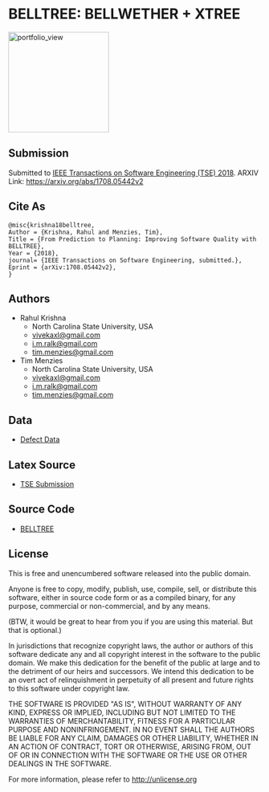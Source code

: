 # BELLTREE: **BELL**WETHER + **XTREE**
<img width="200" alt="portfolio_view" src="https://s3.amazonaws.com/images.static.steveweissmusic.com/products/images/uploads/popup/SW-450.jpg">

## Submission 

Submitted to [IEEE Transactions on Software Engineering (TSE) 2018](https://www.computer.org/web/tse). ARXIV Link: https://arxiv.org/abs/1708.05442v2

## Cite As

```
@misc{krishna18belltree,
Author = {Krishna, Rahul and Menzies, Tim},
Title = {From Prediction to Planning: Improving Software Quality with BELLTREE},
Year = {2018},
journal= {IEEE Transactions on Software Engineering, submitted.},
Eprint = {arXiv:1708.05442v2},
}
```

## Authors

+ Rahul Krishna
  + North Carolina State University, USA
  + vivekaxl@gmail.com
  + i.m.ralk@gmail.com
  + tim.menzies@gmail.com
+ Tim Menzies
  + North Carolina State University, USA
  + vivekaxl@gmail.com
  + i.m.ralk@gmail.com
  + tim.menzies@gmail.com

## Data

+ [Defect Data](/src/data)

## Latex Source

+ [TSE Submission](/docs/1708.05442/)

## Source Code

+ [BELLTREE](/src/)

## License

This is free and unencumbered software released into the public domain.

Anyone is free to copy, modify, publish, use, compile, sell, or distribute this software, either in source code form or as a compiled binary, for any purpose, commercial or non-commercial, and by any means.

(BTW, it would be great to hear from you if you are using this material. But that is optional.)

In jurisdictions that recognize copyright laws, the author or authors of this software dedicate any and all copyright interest in the software to the public domain. We make this dedication for the benefit of the public at large and to the detriment of our heirs and successors. We intend this dedication to be an overt act of relinquishment in perpetuity of all present and future rights to this software under copyright law.

THE SOFTWARE IS PROVIDED "AS IS", WITHOUT WARRANTY OF ANY KIND, EXPRESS OR IMPLIED, INCLUDING BUT NOT LIMITED TO THE WARRANTIES OF MERCHANTABILITY, FITNESS FOR A PARTICULAR PURPOSE AND NONINFRINGEMENT. IN NO EVENT SHALL THE AUTHORS BE LIABLE FOR ANY CLAIM, DAMAGES OR OTHER LIABILITY, WHETHER IN AN ACTION OF CONTRACT, TORT OR OTHERWISE, ARISING FROM, OUT OF OR IN CONNECTION WITH THE SOFTWARE OR THE USE OR OTHER DEALINGS IN THE SOFTWARE.

For more information, please refer to http://unlicense.org
